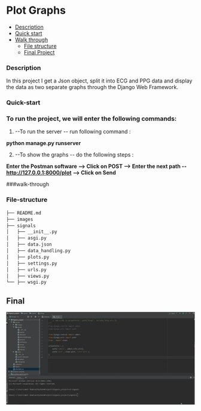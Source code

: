 # Plot Graphs 

-   [Description](#description)
-   [Quick start](#Quick-start)
-   [Walk through](#walk-through)
    -   [File structure](#file-structure)
    -   [Final Project](#Final)
    
    
### Description

In this project I get a Json object, split it into ECG and PPG data and display the data as two separate graphs through the Django Web Framework.

### Quick-start

### To run the project, we will enter the following commands:

1. --To run the server -- run following command :

**python manage.py runserver**

2. --To show the graphs -- do the following steps :

**Enter the Postman software --> Click on POST --> 
Enter the next path -- http://127.0.0.1:8000/plot --> Click on Send**



###walk-through

### File-structure

```sh
├── README.md
├── images
├── signals
│   ├── __init__.py
│   ├── asgi.py
│   ├── data.json
│   ├── data_handling.py
│   ├── plots.py
│   ├── settings.py
│   ├── urls.py
│   ├── views.py 
└── ├── wsgi.py

```

## Final

![](/signals/images/gif_plot_graph.gif)
